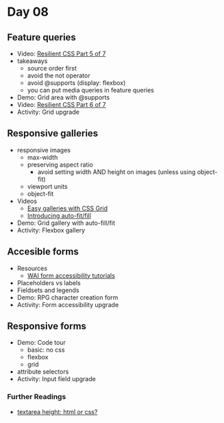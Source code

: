 # Day 08
## Feature queries
- Video: [Resilient CSS Part 5 of 7](https://youtu.be/T8uxmUQZsck)
- takeaways
  - source order first
  - avoid the not operator
  - avoid @supports (display: flexbox)
  - you can put media queries in feature queries
- Demo: Grid area with @supports
- Video: [Resilient CSS Part 6 of 7](https://youtu.be/7y-xfxC2jGA)
- Activity: Grid upgrade

## Responsive galleries
- responsive images
  - max-width
  - preserving aspect ratio
    - avoid setting width AND height on images (unless using object-fit)
  - viewport units
  - object-fit
- Videos
  - [Easy galleries with CSS Grid](https://youtu.be/tFKrK4eAiUQ)
  - [Introducing auto-fit/fill](https://youtu.be/2zxWEeBkjk0)
- Demo: Grid gallery with auto-fill/fit
- Activity: Flexbox gallery 

## Accesible forms
- Resources
  - [WAI form accessibility tutorials](https://www.w3.org/WAI/tutorials/forms/)
- Placeholders vs labels
- Fieldsets and legends
- Demo: RPG character creation form
- Activity: Form accessibility upgrade

## Responsive forms
- Demo: Code tour
  - basic: no css
  - flexbox
  - grid
- attribute selectors
- Activity: Input field upgrade

### Further Readings
- [textarea height: html or css?](https://stackoverflow.com/questions/3896537/should-i-size-a-textarea-with-css-width-height-or-html-cols-rows-attributes)
